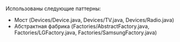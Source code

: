 Использованы следующие паттерны:
* Мост (Devices/Device.java, Devices/TV.java, Devices/Radio.java)
* Абстрактная фабрика (Factories/AbstractFactory.java, Factories/LGFactory.java, Factories/SamsungFactory.java)
